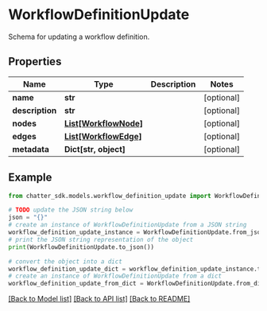 # WorkflowDefinitionUpdate

Schema for updating a workflow definition.

## Properties

Name | Type | Description | Notes
------------ | ------------- | ------------- | -------------
**name** | **str** |  | [optional] 
**description** | **str** |  | [optional] 
**nodes** | [**List[WorkflowNode]**](WorkflowNode.md) |  | [optional] 
**edges** | [**List[WorkflowEdge]**](WorkflowEdge.md) |  | [optional] 
**metadata** | **Dict[str, object]** |  | [optional] 

## Example

```python
from chatter_sdk.models.workflow_definition_update import WorkflowDefinitionUpdate

# TODO update the JSON string below
json = "{}"
# create an instance of WorkflowDefinitionUpdate from a JSON string
workflow_definition_update_instance = WorkflowDefinitionUpdate.from_json(json)
# print the JSON string representation of the object
print(WorkflowDefinitionUpdate.to_json())

# convert the object into a dict
workflow_definition_update_dict = workflow_definition_update_instance.to_dict()
# create an instance of WorkflowDefinitionUpdate from a dict
workflow_definition_update_from_dict = WorkflowDefinitionUpdate.from_dict(workflow_definition_update_dict)
```
[[Back to Model list]](../README.md#documentation-for-models) [[Back to API list]](../README.md#documentation-for-api-endpoints) [[Back to README]](../README.md)


